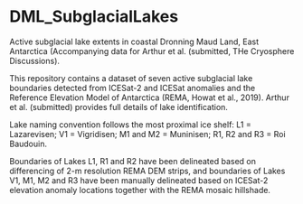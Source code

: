 # DML_SubglacialLakes
Active subglacial lake extents in coastal Dronning Maud Land, East Antarctica (Accompanying data for Arthur et al. (submitted, THe Cryosphere Discussions). 

This repository contains a dataset of seven active subglacial lake boundaries detected from ICESat-2 and ICESat anomalies and the Reference Elevation Model of Antarctica (REMA, Howat et al., 2019). Arthur et al. (submitted) provides full details of lake identification.

Lake naming convention follows the most proximal ice shelf:
L1 = Lazarevisen; V1 = Vigridisen; M1 and M2 = Muninisen; R1, R2 and R3 = Roi Baudouin.

Boundaries of Lakes L1, R1 and R2 have been delineated based on differencing of 2-m resolution REMA DEM strips, and boundaries of Lakes V1, M1, M2 and R3 have been manually delineated based on ICESat-2 elevation anomaly locations together with the REMA mosaic hillshade.

